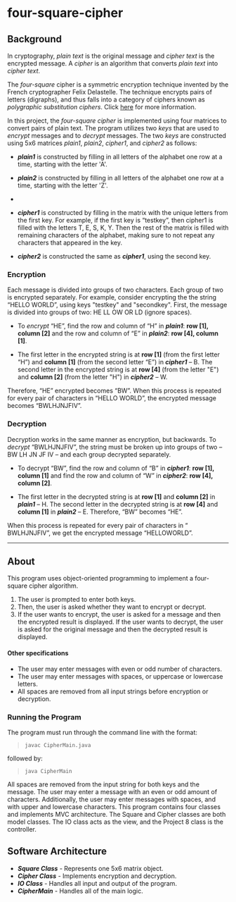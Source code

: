 # four-square-cipher

## Background
In cryptography, _plain text_ is the original message and _cipher text_ is the encrypted message. A _cipher_ is an algorithm that converts _plain text_ into _cipher text_.

The _four-square_ cipher is a symmetric encryption technique invented by the French cryptographer Felix Delastelle. The technique encrypts pairs of letters (digraphs), and thus falls into a category of ciphers known as _polygraphic substitution ciphers_. Click [here](https://en.wikipedia.org/wiki/Four-square_cipher) for more information. 

In this project, the _four-square cipher_ is implemented using four matrices to convert pairs of plain text. The program utilizes two _keys_ that are used to _encrypt_ messages and to _decrypt_ messages. The two _keys_ are constructed using 5x6 matrices _plain1_, _plain2_, _cipher1_, and _cipher2_ as follows:

* **_plain1_** is constructed by filling in all letters of the alphabet one row at a time, starting with the letter 'A'. 

* **_plain2_** is constructed by filling in all letters of the alphabet one row at a time, starting with the letter 'Z'.
* 
* **_cipher1_** is constructed by filling in the matrix with the unique letters from the first key. For example, if the first key is “testkey”, then cipher1 is filled with the letters T, E, S, K, Y. Then the rest of the matrix is filled with remaining characters of the alphabet, making sure to not repeat any characters that appeared in the key.

* **_cipher2_** is constructed the same as **_cipher1_**, using the second key.

### Encryption
Each message is divided into groups of two characters. Each group of two is encrypted separately.
For example, consider encrypting the the string “HELLO WORLD”, using keys "testkey" and "secondkey". First, the message is divided into groups of two: HE LL OW OR LD (ignore spaces). 

* To _encrypt_ “HE”, find the row and column of “H” in **_plain1_**: **row [1], column [2]** and the row and column of “E” in **_plain2_**: **row [4], column [1]**.

* The first letter in the encrypted string is at **row [1]** (from the first letter “H”) and **column [1]** (from the second letter “E”) in **_cipher1_** – B. The second letter in the encrypted string is at **row [4]** (from the letter "E") and **column [2]** (from the letter "H") in **_cipher2_** – W. 

Therefore, “HE” encrypted becomes “BW”. When this process is repeated for every pair of characters in “HELLO WORLD”, the encrypted message becomes “BWLHJNJFIV”.

### Decryption
Decryption works in the same manner as encryption, but backwards. To _decrypt_ “BWLHJNJFIV”, the string must be broken up into groups of two – BW LH JN JF IV – and each group decrypted separately.

* To decrypt “BW”, find the row and column of “B” in **_cipher1_**: **row [1], column [1]** and find the row and column of “W” in **_cipher2_**: **row [4], column [2]**.

* The first letter in the decrypted string is at **row [1]** and **column [2]** in **_plain1_** – H. The second letter in the decrypted string is at **row [4]** and **column [1]** in **_plain2_** – E. Therefore, “BW” becomes “HE”.

When this process is repeated for every pair of characters in “ BWLHJNJFIV”, we get the encrypted message “HELLOWORLD”.

*** 

## About
This program uses object-oriented programming to implement a four-square cipher algorithm. 
1. The user is prompted to enter both keys.
2. Then, the user is asked whether they want to encrypt or decrypt. 
3. If the user wants to encrypt, the user is asked for a message and then the encrypted result is displayed. If the user wants to decrypt, the user is asked for the original message and then the decrypted result is displayed. 

#### Other specifications
* The user may enter messages with even or odd number of characters.
* The user may enter messages with spaces, or uppercase or lowercase letters.
* All spaces are removed from all input strings before encryption or decryption.

### Running the Program
The program must run through the command line with the format:

> `javac CipherMain.java`

followed by:

> `java CipherMain`

All spaces are removed from the input string for both keys and the message. The user may enter a message with an even or odd amount of characters. Additionally, the user may enter messages with spaces, and with upper and lowercase characters. This program contains four classes and implements MVC architecture. The Square and Cipher classes are both model classes. The IO class acts as the view, and the Project 8 class is the controller.

## Software Architecture
* _**Square Class**_ - Represents one 5x6 matrix object.
* _**Cipher Class**_ - Implements encryption and decryption.
* _**IO Class**_ - Handles all input and output of the program.
* _**CipherMain**_ - Handles all of the main logic.
